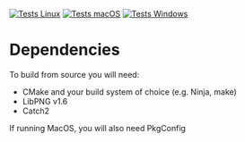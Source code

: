 [![Tests Linux](https://github.com/chrishengler/terraingen/actions/workflows/tests-linux.yml/badge.svg)](https://github.com/chrishengler/terraingen/actions/workflows/tests-linux.yml)
[![Tests macOS](https://github.com/chrishengler/terraingen/actions/workflows/tests-mac.yml/badge.svg)](https://github.com/chrishengler/terraingen/actions/workflows/tests-mac.yml)
[![Tests Windows](https://github.com/chrishengler/terraingen/actions/workflows/tests-windows.yml/badge.svg)](https://github.com/chrishengler/terraingen/actions/workflows/tests-windows.yml)

# Dependencies

To build from source you will need:

* CMake and your build system of choice (e.g. Ninja, make)
* LibPNG v1.6
* Catch2

If running MacOS, you will also need PkgConfig